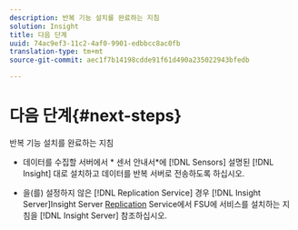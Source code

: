 ```yaml
---
description: 반복 기능 설치를 완료하는 지침
solution: Insight
title: 다음 단계
uuid: 74ac9ef3-11c2-4af0-9901-edbbcc8ac0fb
translation-type: tm+mt
source-git-commit: aec1f7b14198cdde91f61d490a235022943bfedb

---
```



# 다음 단계{#next-steps}

반복 기능 설치를 완료하는 지침

* 데이터를 수집할 서버에서 * 센서 안내서*에 [!DNL Sensors] 설명된 [!DNL Insight] 대로 설치하고 데이터를 반복 서버로 전송하도록 하십시오.

* 을(를) 설정하지 않은 [!DNL Replication Service] 경우 [!DNL Insight Server]Insight Server [Replication](../../../../home/c-inst-svr/c-ins-svr-rep-svc/c-ins-svr-rep-svc.md#concept-926e654e80d943a0b6ac44a82a510d92) Service에서 FSU에 서비스를 설치하는 지침을 [!DNL Insight Server] 참조하십시오.


